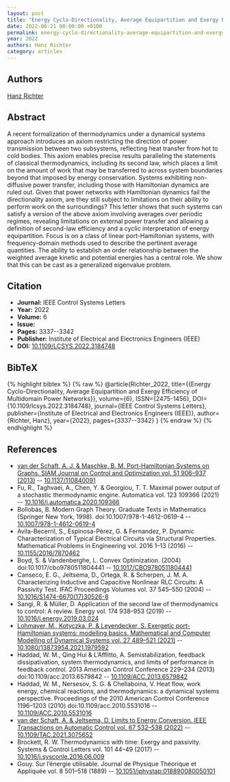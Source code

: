 ```yaml
---
layout: post
title: "Energy Cyclo-Directionality, Average Equipartition and Exergy Efficiency of Multidomain Power Networks"
date: 2022-06-21 00:00:00 +0100
permalink: energy-cyclo-directionality-average-equipartition-and-exergy-efficiency-of-multidomain-power-networks
year: 2022
authors: Hanz Richter
category: articles
---
```

 
## Authors
[Hanz Richter](authors/hanz-richter)
 
## Abstract
A recent formalization of thermodynamics under a dynamical systems approach introduces an axiom restricting the direction of power transmission between two subsystems, reflecting heat transfer from hot to cold bodies. This axiom enables precise results paralleling the statements of classical thermodynamics, including its second law, which places a limit on the amount of work that may be transferred to across system boundaries beyond that imposed by energy conservation. Systems exhibiting non-diffusive power transfer, including those with Hamiltonian dynamics are ruled out. Given that power networks with Hamiltonian dynamics fail the directionality axiom, are they still subject to limitations on their ability to perform work on the surroundings? This letter shows that such systems can satisfy a version of the above axiom involving averages over periodic regimes, revealing limitations on external power transfer and allowing a definition of second-law efficiency and a cyclic interpretation of energy equipartition. Focus is on a class of linear port-Hamiltonian systems, with frequency-domain methods used to describe the pertinent average quantities. The ability to establish an order relationship between the weighted average kinetic and potential energies has a central role. We show that this can be cast as a generalized eigenvalue problem.
 
## Citation
- **Journal:** IEEE Control Systems Letters
- **Year:** 2022
- **Volume:** 6
- **Issue:** 
- **Pages:** 3337--3342
- **Publisher:** Institute of Electrical and Electronics Engineers (IEEE)
- **DOI:** [10.1109/LCSYS.2022.3184748](https://doi.org/10.1109/LCSYS.2022.3184748)
 
## BibTeX
{% highlight bibtex %}
{% raw %}
@article{Richter_2022,
  title={{Energy Cyclo-Directionality, Average Equipartition and Exergy Efficiency of Multidomain Power Networks}},
  volume={6},
  ISSN={2475-1456},
  DOI={10.1109/lcsys.2022.3184748},
  journal={IEEE Control Systems Letters},
  publisher={Institute of Electrical and Electronics Engineers (IEEE)},
  author={Richter, Hanz},
  year={2022},
  pages={3337--3342}
}
{% endraw %}
{% endhighlight %}
 
## References
- [van der Schaft, A. J. & Maschke, B. M. Port-Hamiltonian Systems on Graphs. SIAM Journal on Control and Optimization vol. 51 906–937 (2013)](port-hamiltonian-systems-on-graphs) -- [10.1137/110840091](https://doi.org/10.1137/110840091)
- Fu, R., Taghvaei, A., Chen, Y. & Georgiou, T. T. Maximal power output of a stochastic thermodynamic engine. Automatica vol. 123 109366 (2021) -- [10.1016/j.automatica.2020.109366](https://doi.org/10.1016/j.automatica.2020.109366)
- Bollobás, B. Modern Graph Theory. Graduate Texts in Mathematics (Springer New York, 1998). doi:10.1007/978-1-4612-0619-4 -- [10.1007/978-1-4612-0619-4](https://doi.org/10.1007/978-1-4612-0619-4)
- Avila-Becerril, S., Espinosa-Pérez, G. & Fernandez, P. Dynamic Characterization of Typical Electrical Circuits via Structural Properties. Mathematical Problems in Engineering vol. 2016 1–13 (2016) -- [10.1155/2016/7870462](https://doi.org/10.1155/2016/7870462)
- Boyd, S. & Vandenberghe, L. Convex Optimization. (2004) doi:10.1017/cbo9780511804441 -- [10.1017/CBO9780511804441](https://doi.org/10.1017/CBO9780511804441)
- Canseco, E. G., Jeltsema, D., Ortega, R. & Scherpen, J. M. A. Characterizing Inductive and Capacitive Nonlinear RLC Circuits: A Passivity Test. IFAC Proceedings Volumes vol. 37 545–550 (2004) -- [10.1016/S1474-6670(17)30526-8](https://doi.org/10.1016/S1474-6670(17)30526-8)
- Sangi, R. & Müller, D. Application of the second law of thermodynamics to control: A review. Energy vol. 174 938–953 (2019) -- [10.1016/j.energy.2019.03.024](https://doi.org/10.1016/j.energy.2019.03.024)
- [Lohmayer, M., Kotyczka, P. & Leyendecker, S. Exergetic port-Hamiltonian systems: modelling basics. Mathematical and Computer Modelling of Dynamical Systems vol. 27 489–521 (2021)](exergetic-port-hamiltonian-systems-modelling-basics) -- [10.1080/13873954.2021.1979592](https://doi.org/10.1080/13873954.2021.1979592)
- Haddad, W. M., Qing Hui & L’Afflitto, A. Semistabilization, feedback dissipativation, system thermodynamics, and limits of performance in feedback control. 2013 American Control Conference 229–234 (2013) doi:10.1109/acc.2013.6579842 -- [10.1109/ACC.2013.6579842](https://doi.org/10.1109/ACC.2013.6579842)
- Haddad, W. M., Nersesov, S. G. & Chellaboina, V. Heat flow, work energy, chemical reactions, and thermodynamics: a dynamical systems perspective. Proceedings of the 2010 American Control Conference 1196–1203 (2010) doi:10.1109/acc.2010.5531016 -- [10.1109/ACC.2010.5531016](https://doi.org/10.1109/ACC.2010.5531016)
- [van der Schaft, A. & Jeltsema, D. Limits to Energy Conversion. IEEE Transactions on Automatic Control vol. 67 532–538 (2022)](limits-to-energy-conversion) -- [10.1109/TAC.2021.3075652](https://doi.org/10.1109/TAC.2021.3075652)
- Brockett, R. W. Thermodynamics with time: Exergy and passivity. Systems &amp; Control Letters vol. 101 44–49 (2017) -- [10.1016/j.sysconle.2016.06.009](https://doi.org/10.1016/j.sysconle.2016.06.009)
- Gouy. Sur l’énergie utilisable. Journal de Physique Théorique et Appliquée vol. 8 501–518 (1889) -- [10.1051/jphystap:018890080050101](https://doi.org/10.1051/jphystap:018890080050101)

